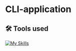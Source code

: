 # CLI-application

## 🛠 Tools used

[![My Skills](https://skillicons.dev/icons?i=js,react,npm,vscode,commander)](https://skillicons.dev)
